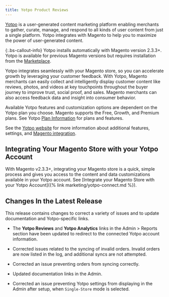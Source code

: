 ```yaml
---
title: Yotpo Product Reviews
---
```


[Yotpo](https://www.yotpo.com/) is a user-generated content marketing platform enabling merchants to gather, curate, manage, and respond to all kinds of user content from just a single platform. Yotpo integrates with Magento to help you to maximize the power of user-generated content.

{:.bs-callout-info}
Yotpo installs automatically with Magento version 2.3.3+. Yotpo is available for previous Magento versions but requires installation from the [Marketplace](https://marketplace.magento.com/catalogsearch/result/?q=yotpo).

Yotpo integrates seamlessly with your Magento store, so you can accelerate growth by leveraging your customer feedback. With Yotpo, Magento merchants can easily collect and intelligently display customer content like reviews, photos, and videos at key touchpoints throughout the buyer journey to improve trust, social proof, and sales. Magento merchants can also access feedback data and insight into consumer behavior.

Available Yotpo features and customization options are dependent on the Yotpo plan you choose. Magento supports the Free, Growth, and Premium plans. See Yotpo [Plan Information](https://www.yotpo.com/pricing/) for plans and features.

See the [Yotpo website](https://www.yotpo.com/platform/visual-marketing/) for more information about additional features, settings, and [Magento integration](https://www.yotpo.com/integrations/magento/).

## Integrating Your Magento Store with your Yotpo Account

With Magento v2.3.3+, integrating your Magento store is a quick, simple process and gives you access to the content and data customizations available in your Yotpo account. See [Integrate your Magento Store with your Yotpo Account]({% link marketing/yotpo-connect.md %}).

## Changes In the Latest Release

This release contains changes to correct a variety of issues and to update documentation and Yotpo-specific links.

- The **Yotpo Reviews** and **Yotpo Analytics** links in the Admin > Reports section have been updated to redirect to the connected Yotpo account information.

- Corrected issues related to the syncing of invalid orders. Invalid orders are now listed in the log, and additional syncs are not attempted.

- Corrected an issue preventing orders from syncing correctly.

- Updated  documentation links in the Admin.

- Corrected an issue preventing Yotpo settings from displaying in the Admin after setup, when `Single-Store` mode is selected.
